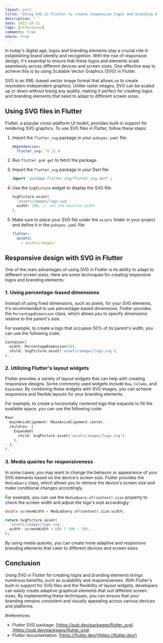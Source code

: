 ```yaml
---
layout: post
title: "Using SVG in Flutter to create responsive logos and branding elements"
description: " "
date: 2023-10-31
tags: [references]
comments: true
share: true
---
```


In today's digital age, logos and branding elements play a crucial role in establishing brand identity and recognition. With the rise of responsive design, it's essential to ensure that these logos and elements scale seamlessly across different devices and screen sizes. One effective way to achieve this is by using Scalable Vector Graphics (SVG) in Flutter.

SVG is an XML-based vector image format that allows us to create resolution-independent graphics. Unlike raster images, SVG can be scaled up or down without losing any quality, making it perfect for creating logos and branding elements that need to adapt to different screen sizes.

## Using SVG files in Flutter

Flutter, a popular cross-platform UI toolkit, provides built-in support for rendering SVG graphics. To use SVG files in Flutter, follow these steps:

1. Import the `flutter_svg` package in your `pubspec.yaml` file:

   ```yaml
   dependencies:
     flutter_svg: ^0.22.0
   ```

2. Run `flutter pub get` to fetch the package.

3. Import the `flutter_svg` package in your Dart file:

   ```dart
   import 'package:flutter_svg/flutter_svg.dart';
   ```

4. Use the `SvgPicture` widget to display the SVG file:

   ```dart
   SvgPicture.asset(
     'assets/images/logo.svg',
     width: 100, // set the desired width
   ),
   ```

5. Make sure to place your SVG file under the `assets` folder in your project and define it in the `pubspec.yaml` file:

   ```yaml
   flutter:
     assets:
       - assets/images/
   ```

## Responsive design with SVG in Flutter

One of the main advantages of using SVG in Flutter is its ability to adapt to different screen sizes. Here are some techniques for creating responsive logos and branding elements:

### 1. Using percentage-based dimensions

Instead of using fixed dimensions, such as pixels, for your SVG elements, it's recommended to use percentage-based dimensions. Flutter provides the `PercentageDimension` class, which allows you to specify dimensions relative to the parent's size.

For example, to create a logo that occupies 50% of its parent's width, you can use the following code:

```dart
Container(
  width: PercentageDimension(50),
  child: SvgPicture.asset('assets/images/logo.svg'),
),
```

### 2. Utilizing Flutter's layout widgets

Flutter provides a variety of layout widgets that can help with creating responsive designs. Some commonly used widgets include `Row`, `Column`, and `Expanded`. By combining these widgets with SVG images, you can achieve responsive and flexible layouts for your branding elements.

For example, to create a horizontally centered logo that expands to fill the available space, you can use the following code:

```dart
Row(
  mainAxisAlignment: MainAxisAlignment.center,
  children: [
    Expanded(
      child: SvgPicture.asset('assets/images/logo.svg'),
    ),
  ],
),
```

### 3. Media queries for responsiveness

In some cases, you may want to change the behavior or appearance of your SVG elements based on the device's screen size. Flutter provides the `MediaQuery` class, which allows you to retrieve the device's screen size and make conditional changes accordingly.

For example, you can use the `MediaQuery.of(context).size` property to check the screen width and adjust the logo's size accordingly:

```dart
double screenWidth = MediaQuery.of(context).size.width;

return SvgPicture.asset(
  'assets/images/logo.svg',
  width: screenWidth > 600 ? 200 : 100,
);
```

By using media queries, you can create more adaptive and responsive branding elements that cater to different devices and screen sizes.

## Conclusion

Using SVG in Flutter for creating logos and branding elements brings numerous benefits, such as scalability and responsiveness. With Flutter's built-in support for SVG files and the flexibility of layout widgets, developers can easily create adaptive graphical elements that suit different screen sizes. By implementing these techniques, you can ensure that your branding remains consistent and visually appealing across various devices and platforms.

#references: 

- Flutter SVG package: [https://pub.dev/packages/flutter_svg](https://pub.dev/packages/flutter_svg)
- Flutter documentation: [https://flutter.dev/](https://flutter.dev/)